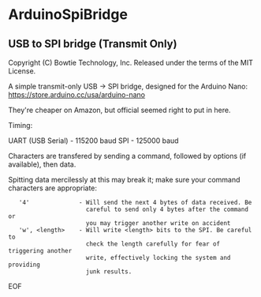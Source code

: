 # ArduinoSpiBridge
## USB to SPI bridge (Transmit Only)
Copyright (C) Bowtie Technology, Inc.
Released under the terms of the MIT License. 

A simple transmit-only USB -> SPI bridge, designed for the Arduino Nano:
https://store.arduino.cc/usa/arduino-nano

They're cheaper on Amazon, but official seemed right to put in here. 

Timing:

UART (USB Serial) - 115200 baud
SPI               - 125000 baud

Characters are transfered by sending a command, followed by options 
(if available), then data. 

Spitting data mercilessly at this may break it; make sure your command
characters are appropriate:

```
   '4'              - Will send the next 4 bytes of data received. Be 
                      careful to send only 4 bytes after the command or 
                      you may trigger another write on accident
   'w', <length>    - Will write <length> bits to the SPI. Be careful to 
                      check the length carefully for fear of triggering another
                      write, effectively locking the system and providing 
                      junk results.
```


EOF
